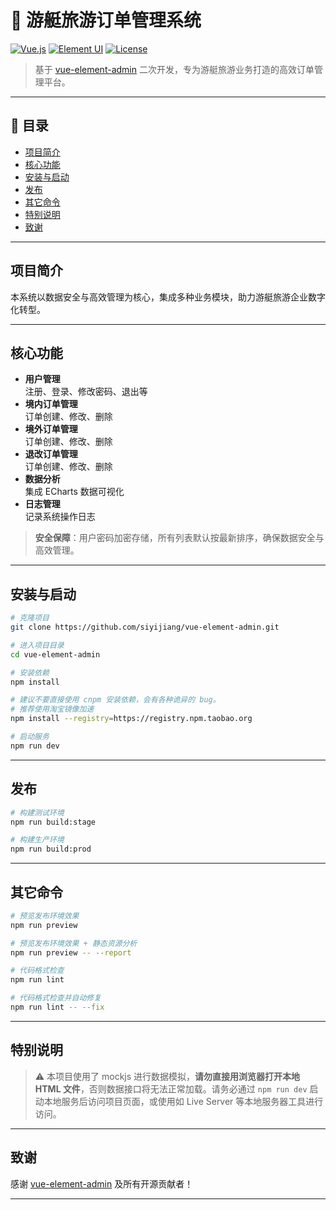 # 🚤 游艇旅游订单管理系统

[![Vue.js](https://img.shields.io/badge/Vue-2.6.14-brightgreen.svg)](https://vuejs.org/)
[![Element UI](https://img.shields.io/badge/Element--UI-2.15.6-blue.svg)](https://element.eleme.io/)
[![License](https://img.shields.io/badge/license-MIT-blue.svg)](LICENSE)

> 基于 [vue-element-admin](https://github.com/PanJiaChen/vue-element-admin) 二次开发，专为游艇旅游业务打造的高效订单管理平台。

---

## 📑 目录

- [项目简介](#项目简介)
- [核心功能](#核心功能)
- [安装与启动](#安装与启动)
- [发布](#发布)
- [其它命令](#其它命令)
- [特别说明](#特别说明)
- [致谢](#致谢)

---

## 项目简介

本系统以数据安全与高效管理为核心，集成多种业务模块，助力游艇旅游企业数字化转型。

---

## 核心功能

- **用户管理**  
  注册、登录、修改密码、退出等
- **境内订单管理**  
  订单创建、修改、删除
- **境外订单管理**  
  订单创建、修改、删除
- **退改订单管理**  
  订单创建、修改、删除
- **数据分析**  
  集成 ECharts 数据可视化
- **日志管理**  
  记录系统操作日志

> **安全保障**：用户密码加密存储，所有列表默认按最新排序，确保数据安全与高效管理。

---

## 安装与启动

```bash
# 克隆项目
git clone https://github.com/siyijiang/vue-element-admin.git

# 进入项目目录
cd vue-element-admin

# 安装依赖
npm install

# 建议不要直接使用 cnpm 安装依赖，会有各种诡异的 bug。
# 推荐使用淘宝镜像加速
npm install --registry=https://registry.npm.taobao.org

# 启动服务
npm run dev
```

---

## 发布

```bash
# 构建测试环境
npm run build:stage

# 构建生产环境
npm run build:prod
```

---

## 其它命令

```bash
# 预览发布环境效果
npm run preview

# 预览发布环境效果 + 静态资源分析
npm run preview -- --report

# 代码格式检查
npm run lint

# 代码格式检查并自动修复
npm run lint -- --fix
```

---

## 特别说明

> ⚠️ 本项目使用了 mockjs 进行数据模拟，**请勿直接用浏览器打开本地 HTML 文件**，否则数据接口将无法正常加载。请务必通过 `npm run dev` 启动本地服务后访问项目页面，或使用如 Live Server 等本地服务器工具进行访问。

---

## 致谢

感谢 [vue-element-admin](https://github.com/PanJiaChen/vue-element-admin) 及所有开源贡献者！

---
